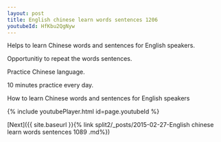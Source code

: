 ```yaml
---
layout: post
title: English chinese learn words sentences 1206 
youtubeId: HfKbu2QgNyw
---
```

 
 
Helps to learn Chinese words and sentences for English speakers.

Opportunitiy to repeat the words sentences. 

Practice Chinese language. 
 
10 minutes practice every day. 
 
How to learn Chinese words and sentences for English speakers 
 
{% include youtubePlayer.html id=page.youtubeId %}
 
 
[Next]({{ site.baseurl }}{% link  split2/_posts/2015-02-27-English chinese learn words sentences 1089 .md%})
 
